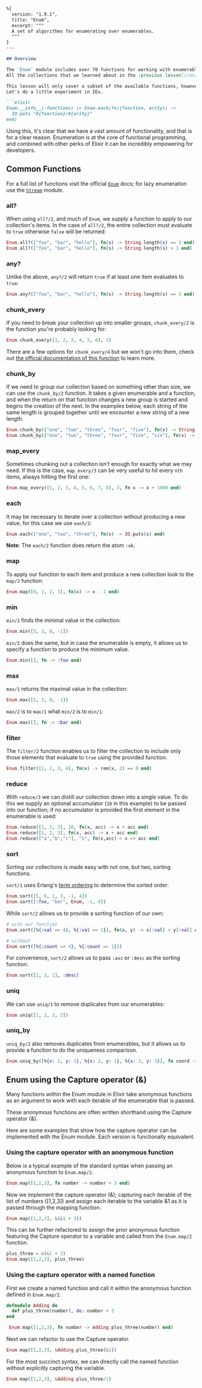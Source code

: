```markdown
%{
  version: "1.9.1",
  title: "Enum",
  excerpt: """
  A set of algorithms for enumerating over enumerables.
  """
}
---

## Overview

The `Enum` module includes over 70 functions for working with enumerables.
All the collections that we learned about in the [previous lesson](/en/lessons/basics/collections), with the exception of tuples, are enumerables.

This lesson will only cover a subset of the available functions, however we can actually examine them ourselves.
Let's do a little experiment in IEx.

```elixir
Enum.__info__(:functions) |> Enum.each(fn({function, arity}) ->
  IO.puts "#{function}/#{arity}"
end)
```

Using this, it's clear that we have a vast amount of functionality, and that is for a clear reason.
Enumeration is at the core of functional programming, and combined with other perks of Elixir it can be incredibly empowering for developers.

## Common Functions

For a full list of functions visit the official [`Enum`](https://hexdocs.pm/elixir/Enum.html) docs; for lazy enumeration use the [`Stream`](https://hexdocs.pm/elixir/Stream.html) module.

### all?

When using `all?/2`, and much of `Enum`, we supply a function to apply to our collection's items.
In the case of `all?/2`, the entire collection must evaluate to `true` otherwise `false` will be returned:

```elixir
Enum.all?(["foo", "bar", "hello"], fn(s) -> String.length(s) == 3 end)
Enum.all?(["foo", "bar", "hello"], fn(s) -> String.length(s) > 1 end)
```

### any?

Unlike the above, `any?/2` will return `true` if at least one item evaluates to `true`:

```elixir
Enum.any?(["foo", "bar", "hello"], fn(s) -> String.length(s) == 5 end)
```

### chunk_every

If you need to break your collection up into smaller groups, `chunk_every/2` is the function you're probably looking for:

```elixir
Enum.chunk_every([1, 2, 3, 4, 5, 6], 2)
```

There are a few options for `chunk_every/4` but we won't go into them, check out [the official documentation of this function](https://hexdocs.pm/elixir/Enum.html#chunk_every/4) to learn more.

### chunk_by

If we need to group our collection based on something other than size, we can use the `chunk_by/2` function.
It takes a given enumerable and a function, and when the return on that function changes a new group is started and begins the creation of the next.
In the examples below, each string of the same length is grouped together until we encounter a new string of a new length:

```elixir
Enum.chunk_by(["one", "two", "three", "four", "five"], fn(x) -> String.length(x) end)
Enum.chunk_by(["one", "two", "three", "four", "five", "six"], fn(x) -> String.length(x) end)
```

### map_every

Sometimes chunking out a collection isn't enough for exactly what we may need.
If this is the case, `map_every/3` can be very useful to hit every `nth` items, always hitting the first one:

```elixir
Enum.map_every([1, 2, 3, 4, 5, 6, 7, 8], 3, fn x -> x + 1000 end)
```

### each

It may be necessary to iterate over a collection without producing a new value, for this case we use `each/2`:

```elixir
Enum.each(["one", "two", "three"], fn(s) -> IO.puts(s) end)
```

__Note__: The `each/2` function does return the atom `:ok`.

### map

To apply our function to each item and produce a new collection look to the `map/2` function:

```elixir
Enum.map([0, 1, 2, 3], fn(x) -> x - 1 end)
```

### min

`min/1` finds the minimal value in the collection:

```elixir
Enum.min([5, 3, 0, -1])
```

`min/2` does the same, but in case the enumerable is empty, it allows us to specify a function to produce the minimum value.

```elixir
Enum.min([], fn -> :foo end)
```

### max

`max/1` returns the maximal value in the collection:

```elixir
Enum.max([5, 3, 0, -1])
```

`max/2` is to `max/1` what `min/2` is to `min/1`:

```elixir
Enum.max([], fn -> :bar end)
```

### filter

The `filter/2` function enables us to filter the collection to include only those elements that evaluate to `true` using the provided function.

```elixir
Enum.filter([1, 2, 3, 4], fn(x) -> rem(x, 2) == 0 end)
```

### reduce

With `reduce/3` we can distill our collection down into a single value.
To do this we supply an optional accumulator (`10` in this example) to be passed into our function; if no accumulator is provided the first element in the enumerable is used:

```elixir
Enum.reduce([1, 2, 3], 10, fn(x, acc) -> x + acc end)
Enum.reduce([1, 2, 3], fn(x, acc) -> x + acc end)
Enum.reduce(["a","b","c"], "1", fn(x,acc)-> x <> acc end)
```

### sort

Sorting our collections is made easy with not one, but two, sorting functions.

`sort/1` uses Erlang's [term ordering](http://erlang.org/doc/reference_manual/expressions.html#term-comparisons) to determine the sorted order:

```elixir
Enum.sort([5, 6, 1, 3, -1, 4])
Enum.sort([:foo, "bar", Enum, -1, 4])
```

While `sort/2` allows us to provide a sorting function of our own:

```elixir
# with our function
Enum.sort([%{:val => 4}, %{:val => 1}], fn(x, y) -> x[:val] > y[:val] end)

# without
Enum.sort([%{:count => 4}, %{:count => 1}])
```

For convenience, `sort/2` allows us to pass `:asc` or `:desc` as the sorting function:

```elixir
Enum.sort([2, 3, 1], :desc)
```

### uniq

We can use `uniq/1` to remove duplicates from our enumerables:

```elixir
Enum.uniq([1, 2, 3, 2])
```

### uniq_by

`uniq_by/2` also removes duplicates from enumerables, but it allows us to provide a function to do the uniqueness comparison.

```elixir
Enum.uniq_by([%{x: 1, y: 1}, %{x: 2, y: 1}, %{x: 3, y: 3}], fn coord -> coord.y end)
```

## Enum using the Capture operator (&)

Many functions within the Enum module in Elixir take anonymous functions as an argument to work with each iterable of the enumerable that is passed.

These anonymous functions are often written shorthand using the Capture operator (&).

Here are some examples that show how the capture operator can be implemented with the Enum module.
Each version is functionally equivalent.

### Using the capture operator with an anonymous function

Below is a typical example of the standard syntax when passing an anonymous function to `Enum.map/2`.

```elixir
Enum.map([1,2,3], fn number -> number + 3 end)
```

Now we implement the capture operator (&); capturing each iterable of the list of numbers ([1,2,3]) and assign each iterable to the variable &1 as it is passed through the mapping function.

```elixir
Enum.map([1,2,3], &(&1 + 3))
```

This can be further refactored to assign the prior anonymous function featuring the Capture operator to a variable and called from the `Enum.map/2` function.

```elixir
plus_three = &(&1 + 3)
Enum.map([1,2,3], plus_three)
```

### Using the capture operator with a named function

First we create a named function and call it within the anonymous function defined in `Enum.map/2`.

```elixir
defmodule Adding do
  def plus_three(number), do: number + 3
end

 Enum.map([1,2,3], fn number -> Adding.plus_three(number) end)
```

Next we can refactor to use the Capture operator.

```elixir
Enum.map([1,2,3], &Adding.plus_three(&1))
```

For the most succinct syntax, we can directly call the named function without explicitly capturing the variable.

```elixir
Enum.map([1,2,3], &Adding.plus_three/1)
```



